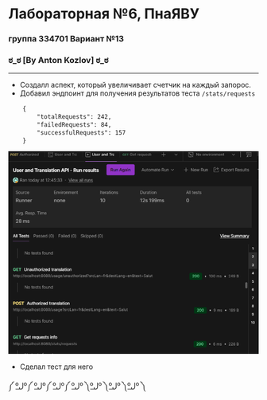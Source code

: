 # Лабораторная №6, ПнаЯВУ  
### группа 334701 Вариант №13  

### ಠ_ಠ [By Anton Kozlov] ಠ_ಠ
---
 
- Создалл аспект, который увеличивает счетчик на каждый запорос.
- Добавил эндпоинт для получения результатов теста `/stats/requests`
```
    {
        "totalRequests": 242,
        "failedRequests": 84,
        "successfulRequests": 157
    }
```
![stats](image.png)


- Сделал тест для него

༼ ºل͟º༼ ºل͟º༼ ºل͟º༼ ºل͟º ༽ºل͟º ༽ºل͟º ༽ºل͟º ༽